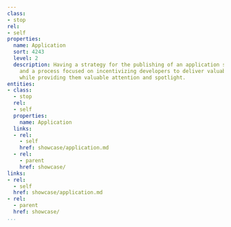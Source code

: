 ```yaml
---
class:
- stop
rel:
- self
properties:
  name: Application
  sort: 4243
  level: 2
  description: Having a strategy for the publishing of an application showcase directory,
    and a process focused on incentivizing developers to deliver valuable integrations,
    while providing them valuable attention and spotlight.
entities:
- class:
  - stop
  rel:
  - self
  properties:
    name: Application
  links:
  - rel:
    - self
    href: showcase/application.md
  - rel:
    - parent
    href: showcase/
links:
- rel:
  - self
  href: showcase/application.md
- rel:
  - parent
  href: showcase/
...
```

